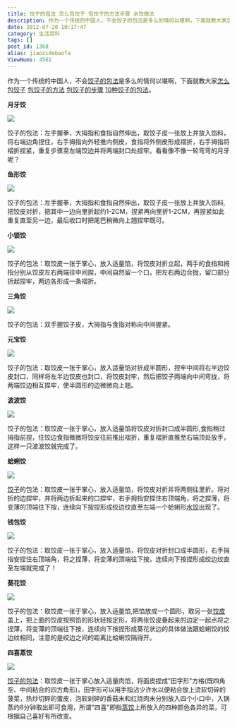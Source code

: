 ```yaml
---
title: 饺子的包法 怎么包饺子 包饺子的方法步骤 水饺做法
description: 作为一个传统的中国人，不会饺子的包法是多么的情何以堪啊，下面就教大家怎么包饺子包饺子的方法包饺子的步骤10种饺子的包法。月牙饺饺子的包法：左手握拳，大拇指和食指自然伸出，取饺子皮一张放上并放入馅料，将右端边角捏住，右手拇指向外轻推内侧皮，食指将外侧皮形成褶折，右手拇指将褶折捏紧，重复步骤至左端饺边并将两端封口处捏牢。看看像不像一轮弯弯的月牙呢？鱼形饺饺子的包法：左手握拳，大拇指和食指自然
date: 2012-07-20 10:17:47
category: 生活百科
tags: []
post_id: 1368
alias: jiaozidebaofa
ViewNums: 4561
---
```


作为一个传统的中国人，不会[饺子的包法](/blog/jiaozidebaofa)是多么的情何以堪啊，下面就教大家[怎么包饺子](/blog/jiaozidebaofa) [包饺子的方法](/blog/jiaozidebaofa) [包饺子的步骤](/blog/jiaozidebaofa) [10种饺子的包法](/blog/jiaozidebaofa)。

**月牙饺**

[![](http://www.mzwu.com/pic/201206/027.jpg)](/blog/jiaozidebaofa)

饺子的包法：左手握拳，大拇指和食指自然伸出，取饺子皮一张放上并放入馅料，将右端边角捏住，右手拇指向外轻推内侧皮，食指将外侧皮形成褶折，右手拇指将褶折捏紧，重复步骤至左端饺边并将两端封口处捏牢。看看像不像一轮弯弯的月牙呢？

**鱼形饺**

[![](http://www.mzwu.com/pic/201206/025.jpg)](/blog/jiaozidebaofa)

饺子的包法：左手握拳，大拇指和食指自然伸出，取饺子皮一张放上并放入馅料,把饺皮对折，把其中一边向里折起约1-2CM，捏紧再向里折1-2CM，再捏紧如此重复直至另一边，最后收口时把尾巴稍微向上翘捏牢既可。

**小锁饺**

[![](http://www.mzwu.com/pic/201206/028.jpg)](/blog/jiaozidebaofa)

饺子的包法：取饺皮一张于掌心，放入适量馅，将饺皮对折立起，两手的食指和拇指分别从饺皮左右两端往中间捏，中间自然留一个口，把左右两边合拢，留口部分折起捏牢，两边各形成一条褶折。

**三角饺**

[![](http://www.mzwu.com/pic/201206/021.jpg)](/blog/jiaozidebaofa)

饺子的包法：双手握饺子皮，大拇指与食指对称向中间握紧。

**元宝饺**

[![](http://www.mzwu.com/pic/201206/026.jpg)](/blog/jiaozidebaofa)

饺子的包法：取饺皮一张于掌心，放入适量馅对折成半圆形，捏牢中间将右半边饺皮封口，同样将左半边饺皮也封口，将饺皮封牢，然后把饺子两端向中间弯拢，将两端饺边相互捏牢，使半圆形的边微微向上翘。

**波波饺**

[![](http://www.mzwu.com/pic/201206/022.jpg)](/blog/jiaozidebaofa)

饺子的包法：取饺皮一张于掌心，放入适量馅将饺皮对折封口成半圆形,食指稍过拇指前捏，住饺边食指微微将饺皮往前推出褶折，重复褶折直推至右端顶处放手，这样一只波波饺就完成了。

**蛤蜊饺**

[![](http://www.mzwu.com/pic/201206/023.jpg)](/blog/jiaozidebaofa)

[饺子](/blog/jiaozidebaofa)的包法：取饺皮一张于掌心，放入适量馅，将饺皮对折并将两侧往里折。将对折的边捏牢，并将两边折起来的口捏牢，右手拇指安捏住右顶端角，将之捏薄，将变薄的顶端往下按，连续向下按捏形成绞边纹直至左端一个蛤蜊形[水饺](/blog/jiaozidebaofa)出现了。

**钱包饺**

[![](http://www.mzwu.com/pic/201206/029.jpg)](/blog/jiaozidebaofa)

饺子的包法：取饺皮一张于掌心，放入适量馅，将饺皮对折封口成半圆形，右手拇指安捏住右顶端角，将之捏薄，将变薄的顶端往下按，连续向下按捏形成绞边纹直至左端就完成了！

**葵花饺**

[![](http://www.mzwu.com/pic/201206/030.jpg)](/blog/jiaozidebaofa)

饺子的包法：取饺皮一张于掌心，放入适量馅,把馅放成一个圆形，取另一张[饺皮](/blog/jiaozidebaofa)盖上，把上面的饺皮按照馅的形状轻按定形，将两张饺皮叠起来的边定一起点将之捏薄，将变薄的顶端往下按，连续向下按捏形成葵花状边的具体做法跟蛤蜊饺的绞边纹相同，注意的是绞边之间的距离比蛤蜊饺隔得开。

**四喜蒸饺**

[![](http://www.mzwu.com/pic/201206/024.jpg)](/blog/jiaozidebaofa)

[饺子的包法](/blog/jiaozidebaofa)：取饺皮一张于掌心放入适量肉馅，将面皮捏成"田字形"方格(既四角空、中间粘合的四方角形)，田字形可以用手指沾少许水以便粘合放上烫软切碎的菠菜，热炒切碎的蛋皮，泡软剁碎的香菇末和红烧肉末分别放入四个小口中，入锅蒸约8分钟取出即可食用，所谓"四喜"即指[蒸饺](/blog/jiaozidebaofa)上所放入的四种颜色各异的菜，可根据自己喜好有所改变。

